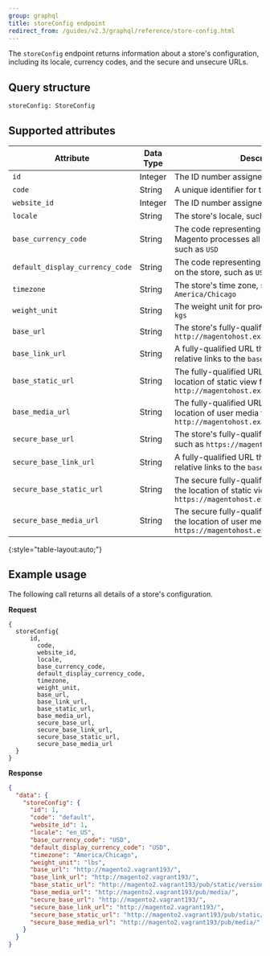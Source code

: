 ```yaml
---
group: graphql
title: storeConfig endpoint
redirect_from: /guides/v2.3/graphql/reference/store-config.html
---
```


The `storeConfig` endpoint returns information about a store's configuration, including its locale, currency codes, and the secure and unsecure URLs.

## Query structure

`storeConfig: StoreConfig`

## Supported attributes

| Attribute                       | Data Type | Description                                                                                                                            |
| ------------------------------- | --------- | -------------------------------------------------------------------------------------------------------------------------------------- |
| `id`                            | Integer   | The ID number assigned to the store                                                                                                    |
| `code`                          | String    | A unique identifier for the store                                                                                                      |
| `website_id`                    | Integer   | The ID number assigned to the parent website                                                                                           |
| `locale`                        | String    | The store's locale, such as `en_US`                                                                                                    |
| `base_currency_code`            | String    | The code representing the currency in which Magento processes all payment transactions, such as `USD`                                  |
| `default_display_currency_code` | String    | The code representing the currency displayed on the store, such as `USD`                                                               |
| `timezone`                      | String    | The store's time zone, such as `America/Chicago`                                                                                       |
| `weight_unit`                   | String    | The weight unit for products, such as `lbs` or `kgs`                                                                                   |
| `base_url`                      | String    | The store's fully-qualified base URL, such as `http://magentohost.example.com/`                                                        |
| `base_link_url`                 | String    | A fully-qualified URL that is used to create relative links to the `base_url`                                                          |
| `base_static_url`               | String    | The fully-qualified URL that specifies the location of static view files, such as `http://magentohost.example.com/pub/static/`         |
| `base_media_url`                | String    | The fully-qualified URL that specifies the location of user media files, such as `http://magentohost.example.com/pub/media/`           |
| `secure_base_url`               | String    | The store's fully-qualified secure base URL, such as `https://magentohost.example.com/`                                                |
| `secure_base_link_url`          | String    | A fully-qualified URL that is used to create relative links to the `base_url`                                                          |
| `secure_base_static_url`        | String    | The secure fully-qualified URL that specifies the location of static view files, such as `https://magentohost.example.com/pub/static/` |
| `secure_base_media_url`         | String    | The secure fully-qualified URL that specifies the location of user media files, such as `https://magentohost.example.com/pub/media/`   |

{:style="table-layout:auto;"}

## Example usage

The following call returns all details of a store's configuration.

**Request**

```
{
  storeConfig{
      id,
    	code,
    	website_id,
    	locale,
    	base_currency_code,
    	default_display_currency_code,
    	timezone,
    	weight_unit,
    	base_url,
    	base_link_url,
    	base_static_url,
    	base_media_url,
    	secure_base_url,
    	secure_base_link_url,
    	secure_base_static_url,
    	secure_base_media_url
  }
}
```

**Response**

```json
{
  "data": {
    "storeConfig": {
      "id": 1,
      "code": "default",
      "website_id": 1,
      "locale": "en_US",
      "base_currency_code": "USD",
      "default_display_currency_code": "USD",
      "timezone": "America/Chicago",
      "weight_unit": "lbs",
      "base_url": "http://magento2.vagrant193/",
      "base_link_url": "http://magento2.vagrant193/",
      "base_static_url": "http://magento2.vagrant193/pub/static/version1536249714/",
      "base_media_url": "http://magento2.vagrant193/pub/media/",
      "secure_base_url": "http://magento2.vagrant193/",
      "secure_base_link_url": "http://magento2.vagrant193/",
      "secure_base_static_url": "http://magento2.vagrant193/pub/static/version1536249714/",
      "secure_base_media_url": "http://magento2.vagrant193/pub/media/"
    }
  }
}
```

